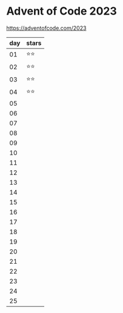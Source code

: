 # Advent of Code 2023

https://adventofcode.com/2023

|  day  | stars |
| ----- | ----- |
|   01  |  ⭐⭐ |
|   02  |  ⭐⭐ |
|   03  |  ⭐⭐ |
|   04  |  ⭐⭐ |
|   05  |       |
|   06  |       |
|   07  |       |
|   08  |       |
|   09  |       |
|   10  |       |
|   11  |       |
|   12  |       |
|   13  |       |
|   14  |       |
|   15  |       |
|   16  |       |
|   17  |       |
|   18  |       |
|   19  |       |
|   20  |       |
|   21  |       |
|   22  |       |
|   23  |       |
|   24  |       |
|   25  |       |
